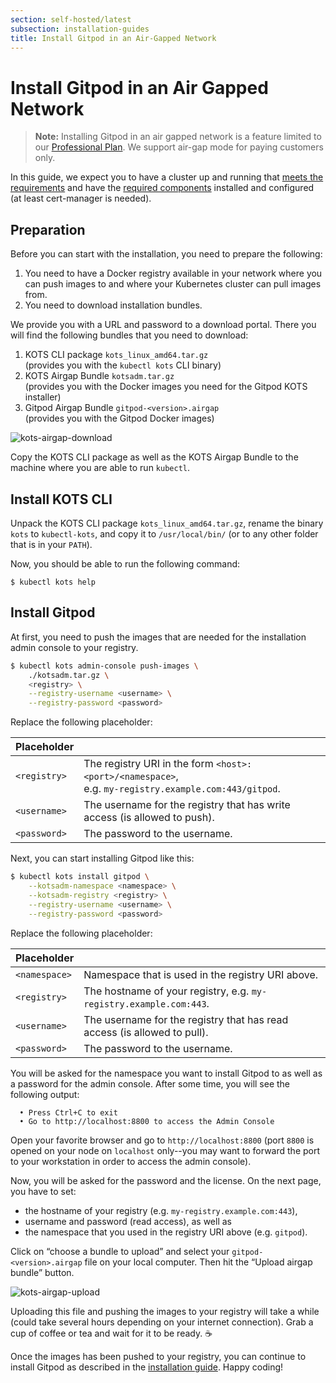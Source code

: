 ```yaml
---
section: self-hosted/latest
subsection: installation-guides
title: Install Gitpod in an Air-Gapped Network
---
```


<script context="module">
  export const prerender = true;
</script>

# Install Gitpod in an Air Gapped Network

> **Note:** Installing Gitpod in an air gapped network is a feature limited to our [Professional Plan](https://www.gitpod.io/self-hosted). We support air-gap mode for paying customers only.

In this guide, we expect you to have a cluster up and running that [meets the requirements](../requirements) and have the [required components](../requirements) installed and configured (at least cert-manager is needed).

## Preparation

Before you can start with the installation, you need to prepare the following:

1. You need to have a Docker registry available in your network where you can push images to and where your Kubernetes cluster can pull images from.
1. You need to download installation bundles.

We provide you with a URL and password to a download portal. There you will find the following bundles that you need to download:

1. KOTS CLI package `kots_linux_amd64.tar.gz` <br/> (provides you with the `kubectl kots` CLI binary)
2. KOTS Airgap Bundle `kotsadm.tar.gz` <br/> (provides you with the Docker images you need for the Gitpod KOTS installer)
3. Gitpod Airgap Bundle `gitpod-<version>.airgap` <br/> (provides you with the Gitpod Docker images)

![kots-airgap-download](../../static/images/docs/self-hosted/kots-airgap-download.webp)

Copy the KOTS CLI package as well as the KOTS Airgap Bundle to the machine where you are able to run `kubectl`.

## Install KOTS CLI

Unpack the KOTS CLI package `kots_linux_amd64.tar.gz`, rename the binary `kots` to `kubectl-kots`, and copy it to `/usr/local/bin/` (or to any other folder that is in your `PATH`).

Now, you should be able to run the following command:

```shell
$ kubectl kots help
```

## Install Gitpod

At first, you need to push the images that are needed for the installation admin console to your registry.

```bash
$ kubectl kots admin-console push-images \
    ./kotsadm.tar.gz \
    <registry> \
    --registry-username <username> \
    --registry-password <password>
```

Replace the following placeholder:

| Placeholder  |                                                                                                           |
| ------------ | --------------------------------------------------------------------------------------------------------- |
| `<registry>` | The registry URI in the form `<host>:<port>/<namespace>`,<br/> e.g. `my-registry.example.com:443/gitpod`. |
| `<username>` | The username for the registry that has write access (is allowed to push).                                 |
| `<password>` | The password to the username.                                                                             |

Next, you can start installing Gitpod like this:

```bash
$ kubectl kots install gitpod \
    --kotsadm-namespace <namespace> \
    --kotsadm-registry <registry> \
    --registry-username <username> \
    --registry-password <password>
```

Replace the following placeholder:

| Placeholder   |                                                                          |
| ------------- | ------------------------------------------------------------------------ |
| `<namespace>` | Namespace that is used in the registry URI above.                        |
| `<registry>`  | The hostname of your registry, e.g. `my-registry.example.com:443`.       |
| `<username>`  | The username for the registry that has read access (is allowed to pull). |
| `<password>`  | The password to the username.                                            |

You will be asked for the namespace you want to install Gitpod to as well as a password for the admin console. After some time, you will see the following output:

```
  • Press Ctrl+C to exit
  • Go to http://localhost:8800 to access the Admin Console
```

Open your favorite browser and go to `http://localhost:8800` (port `8800` is opened on your node on `localhost` only--you may want to forward the port to your workstation in order to access the admin console).

Now, you will be asked for the password and the license. On the next page, you have to set:

- the hostname of your registry (e.g. `my-registry.example.com:443`),
- username and password (read access), as well as
- the namespace that you used in the registry URI above (e.g. `gitpod`).

Click on “choose a bundle to upload” and select your `gitpod-<version>.airgap` file on your local computer. Then hit the “Upload airgap bundle” button.

![kots-airgap-upload](../../static/images/docs/self-hosted/kots-airgap-upload.webp)

Uploading this file and pushing the images to your registry will take a while (could take several hours depending on your internet connection). Grab a cup of coffee or tea and wait for it to be ready. ☕

Once the images has been pushed to your registry, you can continue to install Gitpod as described in the [installation guide](../installing-gitpod). Happy coding!
